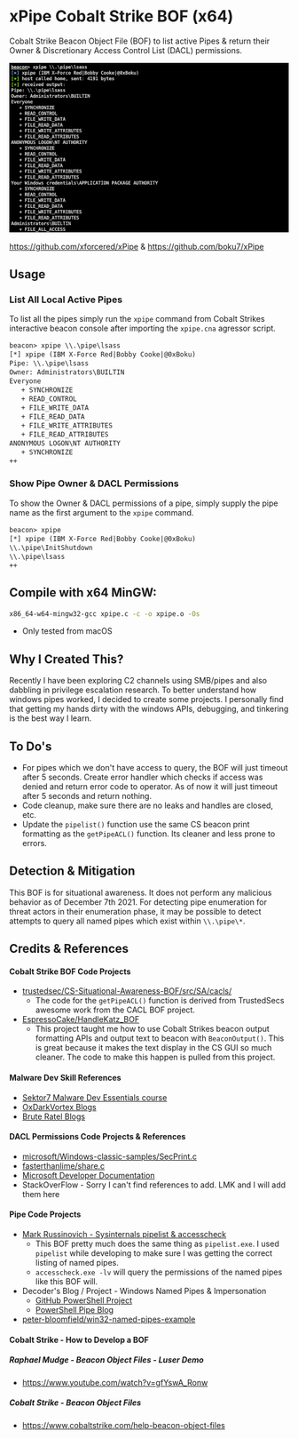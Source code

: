 # xPipe Cobalt Strike BOF (x64)
Cobalt Strike Beacon Object File (BOF) to list active Pipes & return their Owner & Discretionary Access Control List (DACL) permissions.

![](/xpipe.png)

https://github.com/xforcered/xPipe & https://github.com/boku7/xPipe
## Usage
### List All Local Active Pipes
To list all the pipes simply run the `xpipe` command from Cobalt Strikes interactive beacon console after importing the `xpipe.cna` agressor script.
```
beacon> xpipe \\.\pipe\lsass
[*] xpipe (IBM X-Force Red|Bobby Cooke|@0xBoku)
Pipe: \\.\pipe\lsass
Owner: Administrators\BUILTIN
Everyone
   + SYNCHRONIZE
   + READ_CONTROL
   + FILE_WRITE_DATA
   + FILE_READ_DATA
   + FILE_WRITE_ATTRIBUTES
   + FILE_READ_ATTRIBUTES
ANONYMOUS LOGON\NT AUTHORITY
   + SYNCHRONIZE
++
```

### Show Pipe Owner & DACL Permissions
To show the Owner & DACL permissions of a pipe, simply supply the pipe name as the first argument to the `xpipe` command.
```
beacon> xpipe
[*] xpipe (IBM X-Force Red|Bobby Cooke|@0xBoku)
\\.\pipe\InitShutdown
\\.\pipe\lsass
++
```

## Compile with x64 MinGW:
```bash
x86_64-w64-mingw32-gcc xpipe.c -c -o xpipe.o -Os
```
+ Only tested from macOS

## Why I Created This?
Recently I have been exploring C2 channels using SMB/pipes and also dabbling in privilege escalation research. To better understand how windows pipes worked, I decided to create some projects. I personally find that getting my hands dirty with the windows APIs, debugging, and tinkering is the best way I learn.

## To Do's
+ For pipes which we don't have access to query, the BOF will just timeout after 5 seconds. Create error handler which checks if access was denied and return error code to operator. As of now it will just timeout after 5 seconds and return nothing.
+ Code cleanup, make sure there are no leaks and handles are closed, etc.
+ Update the `pipelist()` function use the same CS beacon print formatting as the `getPipeACL()` function. Its cleaner and less prone to errors.

## Detection & Mitigation
This BOF is for situational awareness. It does not perform any malicious behavior as of December 7th 2021. For detecting pipe enumeration for threat actors in their enumeration phase, it may be possible to detect attempts to query all named pipes which exist within `\\.\pipe\*`.

## Credits & References
#### Cobalt Strike BOF Code Projects 
+ [trustedsec/CS-Situational-Awareness-BOF/src/SA/cacls/](https://github.com/trustedsec/CS-Situational-Awareness-BOF/blob/master/src/SA/cacls/entry.c)
  + The code for the `getPipeACL()` function is derived from TrustedSecs awesome work from the CACL BOF project. 
+ [EspressoCake/HandleKatz_BOF](https://github.com/EspressoCake/HandleKatz_BOF)
  + This project taught me how to use Cobalt Strikes beacon output formatting APIs and output text to beacon with `BeaconOutput()`. This is great because it makes the text display in the CS GUI so much cleaner. The code to make this happen is pulled from this project. 
#### Malware Dev Skill References
+ [Sektor7 Malware Dev Essentials course](https://institute.sektor7.net/red-team-operator-malware-development-essentials)
+ [OxDarkVortex Blogs](https://0xdarkvortex.dev/blogs/)
+ [Brute Ratel Blogs](https://bruteratel.com/blog/)
#### DACL Permissions Code Projects & References
+ [microsoft/Windows-classic-samples/SecPrint.c](https://github.com/microsoft/Windows-classic-samples/blob/main/Samples/Win7Samples/security/authorization/secprint/SecPrint.c)
+ [fasterthanlime/share.c](https://gist.github.com/fasterthanlime/ea38871666bc7cc486c272650523c9e1)
+ [Microsoft Developer Documentation](https://docs.microsoft.com/en-us/windows/win32/api/winbase/)
+ StackOverFlow - Sorry I can't find references to add. LMK and I will add them here
#### Pipe Code Projects
+ [Mark Russinovich - Sysinternals pipelist & accesscheck](https://docs.microsoft.com/en-us/sysinternals/)
  + This BOF pretty much does the same thing as `pipelist.exe`. I used `pipelist` while developing to make sure I was getting the correct listing of named pipes.
  + `accesscheck.exe -lv` will query the permissions of the named pipes like this BOF will.  
+ Decoder's Blog / Project - Windows Named Pipes & Impersonation
  + [GitHub PowerShell Project](https://github.com/decoder-it/pipeserverimpersonate)
  + [PowerShell Pipe Blog](https://decoder.cloud/2019/03/06/windows-named-pipes-impersonation/)
+ [peter-bloomfield/win32-named-pipes-example](https://github.com/peter-bloomfield/win32-named-pipes-example)
#### Cobalt Strike - How to Develop a BOF
##### Raphael Mudge - Beacon Object Files - Luser Demo
+ https://www.youtube.com/watch?v=gfYswA_Ronw
##### Cobalt Strike - Beacon Object Files
+ https://www.cobaltstrike.com/help-beacon-object-files
